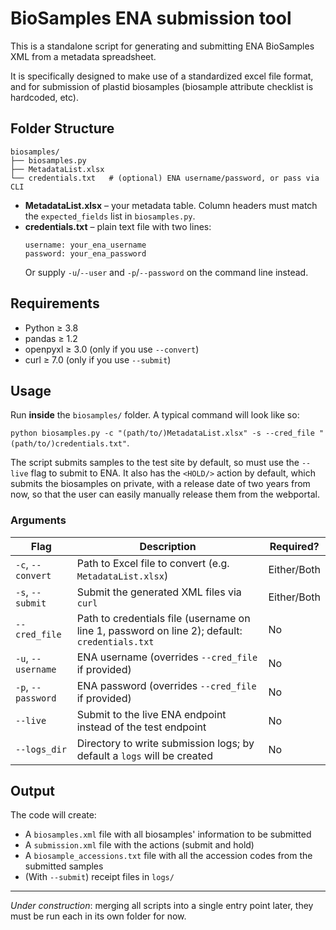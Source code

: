 # BioSamples ENA submission tool

This is a standalone script for generating and submitting ENA BioSamples XML from a metadata spreadsheet.

It is specifically designed to make use of a standardized excel file format, and for submission of plastid biosamples (biosample attribute checklist is hardcoded, etc).

## Folder Structure

```
biosamples/
├── biosamples.py
├── MetadataList.xlsx
└── credentials.txt   # (optional) ENA username/password, or pass via CLI
```

- **MetadataList.xlsx** – your metadata table. Column headers must match the `expected_fields` list in `biosamples.py`.  
- **credentials.txt** – plain text file with two lines:
  ```
  username: your_ena_username
  password: your_ena_password
  ```
  Or supply `-u`/`--user` and `-p`/`--password` on the command line instead.

## Requirements

- Python ≥ 3.8  
- pandas ≥ 1.2  
- openpyxl ≥ 3.0  (only if you use `--convert`)
- curl ≥ 7.0 (only if you use `--submit`)

## Usage

Run **inside** the `biosamples/` folder. A typical command will look like so: 

`python biosamples.py -c "(path/to/)MetadataList.xlsx" -s --cred_file "(path/to/)credentials.txt"`.

The script submits samples to the test site by default, so must use the `--live` flag to submit to ENA.
It also has the `<HOLD/>` action by default, which submits the biosamples on private, with a release date of two years from now, so that the user can easily manually release them from the webportal.

### Arguments

| Flag                     | Description                                                                                   | Required? |
|--------------------------|-----------------------------------------------------------------------------------------------|-----------|
| `-c`, `--convert`        | Path to Excel file to convert (e.g. `MetadataList.xlsx`)                                       | Either/Both       |
| `-s`, `--submit`         | Submit the generated XML files via `curl`                                                      | Either/Both        |
| `--cred_file`            | Path to credentials file (username on line 1, password on line 2); default: `credentials.txt`  | No        |
| `-u`, `--username`       | ENA username (overrides `--cred_file` if provided)                                             | No        |
| `-p`, `--password`       | ENA password (overrides `--cred_file` if provided)                                             | No        |
| `--live`                 | Submit to the live ENA endpoint instead of the test endpoint                               | No        |
| `--logs_dir`             | Directory to write submission logs; by default a `logs` will be created                                            | No        |

## Output

The code will create:

- A `biosamples.xml` file with all biosamples' information to be submitted
- A `submission.xml` file with the actions (submit and hold)
- A `biosample_accessions.txt` file with all the accession codes from the submitted samples
- (With `--submit`) receipt files in `logs/`

---

*Under construction*: merging all scripts into a single entry point later, they must be run each in its own folder for now.